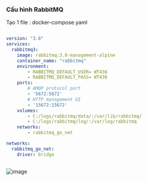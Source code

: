 ### Cấu hình RabbitMQ

Tạo 1 file : docker-compose.yaml

``` yaml

version: "3.8"
services:
  rabbitmq3:
    image: rabbitmq:3.8-management-alpine
    container_name: "rabbitmq"       
    environment:
        - RABBITMQ_DEFAULT_USER= WT436
        - RABBITMQ_DEFAULT_PASS= WT436
    ports:
        # AMQP protocol port
        - '5672:5672'
        # HTTP management UI
        - '15672:15672'
    volumes:
        - C:/logs/rabbitmq/data/:/var/lib/rabbitmq/
        - C:/logs/rabbitmq/log/:/var/log/rabbitmq
    networks:
        - rabbitmq_go_net

networks:
  rabbitmq_go_net:
    driver: bridge
    
```


![image](https://user-images.githubusercontent.com/63473793/123521965-4432ce80-d6e4-11eb-9ec8-22a38c443ccf.png)